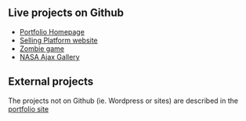 ## Live projects on Github

* [Portfolio Homepage](https://sergioloporto.github.io/dist/)
* [Selling Platform website](https://sergioloporto.github.io/Selling-Platform/)
* [Zombie game ](https://github.com/sergioloporto/The-zombie-game---Halloween-Edition/)
* [NASA Ajax Gallery](https://sergioloporto.github.io/Nasa-API---Ajax-Gallery/)

## External projects

The projects not on Github (ie. Wordpress or  sites) are described in the [portfolio site](https://sergioloporto.github.io/dist/)
